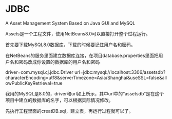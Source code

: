 # JDBC
A Asset Management System Based on Java GUI and MySQL


Assets是一个工程文件，使用NetBeans8.0可以直接打开整个过程运行。

首先要下载MySQL8.0数据库，下载的时候要记住用户名和密码。

在NetBeans的服务里面建立数据库连接，在项目database.properties里面把用户名和密码改成你设置的数据库的用户名和密码

driver=com.mysql.cj.jdbc.Driver
url=jdbc:mysql://localhost:3306/assetsdb?characterEncoding=utf8&serverTimezone=Asia/Shanghai&useSSL=false&allowPublicKeyRetrieval=true

我用的MySQL是8.0的，driver和url如上所示，其中url中的“assetsdb”是在这个项目中建立的数据库的名字，可以根据实际情况修改。

先执行工程里面的creatDB.sql，建立表，再运行过程就可以了。
